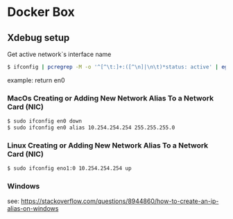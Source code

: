 # Docker Box

## Xdebug setup

Get active network`s interface name
```bash
$ ifconfig | pcregrep -M -o '^[^\t:]+:([^\n]|\n\t)*status: active' | egrep -o -m 1 '^[^\t:]+'
```

example: return en0

### MacOs Creating or Adding New Network Alias To a Network Card (NIC)

```bash
$ sudo ifconfig en0 down
$ sudo ifconfig en0 alias 10.254.254.254 255.255.255.0
```

### Linux Creating or Adding New Network Alias To a Network Card (NIC)

```bash
$ sudo ifconfig eno1:0 10.254.254.254 up
```

### Windows

see: https://stackoverflow.com/questions/8944860/how-to-create-an-ip-alias-on-windows